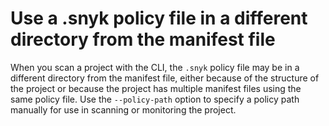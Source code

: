 # Use a .snyk policy file in a different directory from the manifest file

When you scan a project with the CLI, the `.snyk` policy file may be in a different directory from the manifest file, either because of the structure of the project or because the project has multiple manifest files using the same policy file. Use the `--policy-path` option to specify a policy path manually for use in scanning or monitoring the project.
